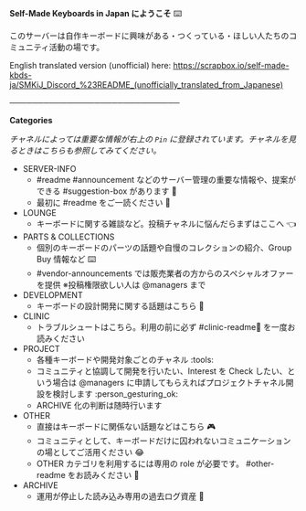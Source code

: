 **Self-Made Keyboards in Japan にようこそ** :keyboard:

このサーバーは自作キーボードに興味がある・つくっている・ほしい人たちのコミュニティ活動の場です。

English translated version (unofficial) here:
https://scrapbox.io/self-made-kbds-ja/SMKiJ_Discord_%23README_(unofficially_translated_from_Japanese)

──────────────────────────────

**Categories**

*チャネルによっては重要な情報が右上の `Pin` に登録されています。チャネルを見るときはこちらも参照してみてください。*

- SERVER-INFO
    - #readme #announcement などのサーバー管理の重要な情報や、提案ができる #suggestion-box があります :muscle:
    - 最初に #readme をご一読ください :pray:
- LOUNGE
    - キーボードに関する雑談など。投稿チャネルに悩んだらまずはここへ :point_left:
- PARTS & COLLECTIONS
    - 個別のキーボードのパーツの話題や自慢のコレクションの紹介、Group Buy 情報など :keyboard:
    - #vendor-announcements では販売業者の方からのスペシャルオファーを提供 ※投稿権限欲しい人は @managers まで
- DEVELOPMENT
    - キーボードの設計開発に関する話題はこちら :triangular_ruler:
- CLINIC
    - トラブルシュートはこちら。利用の前に必ず #clinic-readme🔰 を一度お読みください
- PROJECT
    - 各種キーボードや開発対象ごとのチャネル :tools:
    - コミュニティと協調して開発を行いたい、Interest を Check したい、という場合は @managers に申請してもらえればプロジェクトチャネル開設を検討します :person_gesturing_ok: 
    - ARCHIVE 化の判断は随時行います
- OTHER
    - 直接はキーボードに関係ない話題などはこちら :video_game:
    - コミュニティとして、キーボードだけに囚われないコミュニケーションの場としてご活用ください :joy:
    - OTHER カテゴリを利用するには専用の role が必要です。 #other-readme をお読みください :pray:
- ARCHIVE
    - 運用が停止した読み込み専用の過去ログ資産 :scroll:
